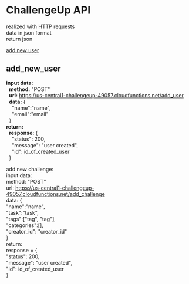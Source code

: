 # ChallengeUp API

realized with HTTP requests<br/>
data in json format<br/>
return json

[add new user](#add_new_user)


## add_new_user
**input data:**<br/>
&nbsp;&nbsp;**method:** "POST"<br/>
&nbsp;&nbsp;**url:** https://us-central1-challengeup-49057.cloudfunctions.net/add_user<br/>
&nbsp;&nbsp;**data:** {<br/>
&nbsp;&nbsp;&nbsp;&nbsp;"name":"name",<br/>
&nbsp;&nbsp;&nbsp;&nbsp;"email":"email"<br/>
&nbsp;&nbsp;}<br/>
**return:**<br/>
&nbsp;&nbsp;**response:** {<br/>
&nbsp;&nbsp;&nbsp;&nbsp;"status": 200,<br/>
&nbsp;&nbsp;&nbsp;&nbsp;"message": "user created",<br/>
&nbsp;&nbsp;&nbsp;&nbsp;"id": id_of_created_user<br/>
&nbsp;&nbsp;}<br/>


add new challenge:<br/>
input data:<br/>
method: "POST"<br/>
url: https://us-central1-challengeup-49057.cloudfunctions.net/add_challenge<br/>
data: {<br/>
"name":"name",<br/>
"task":"task",<br/>
"tags":["tag", "tag"],<br/>
"categories":[],<br/>
"creator_id": "creator_id"<br/>
}<br/>
return:<br/>
response = {<br/>
"status": 200,<br/>
"message": "user created",<br/>
"id": id_of_created_user<br/>
}<br/>


